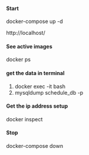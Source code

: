 #### Start
docker-compose up -d

http://localhost/

#### See active images
docker ps

#### get the data in terminal
1. docker exec -it <port to db: e8d9c3b5b22b> bash
2. mysqldump schedule_db -p

#### Get the ip address setup
docker inspect <port num>

#### Stop
docker-compose down